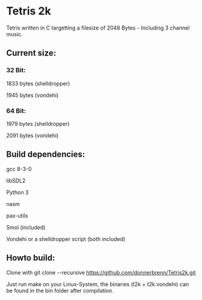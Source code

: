 # Tetris 2k

Tetris written in C targetting a filesize of 2048 Bytes - Including 3 channel music.


## Current size: 

### 32 Bit:

1833 bytes (shelldropper)

1945 bytes (vondehi)

### 64 Bit:

1979 bytes (shelldropper)

2091 bytes (vondehi)


## Build dependencies:

gcc 8-3-0

libSDL2

Python 3

nasm

pax-utils

Smol (included)

Vondehi or a shelldropper script (both included)

## Howto build:
Clone with 
git clone --recursive https://github.com/donnerbrenn/Tetris2k.git

Just run make on your Linux-System, the binaries (t2k + t2k.vondehi) can be found in the bin folder after compilation. 

